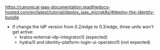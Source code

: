 https://canonical-jaas-documentation.readthedocs-hosted.com/en/latest/tutorial/deploy_jaas_microk8s/#deploy-the-identity-bundle

- If change the IdP version from 0.2/edge to 0.3/edge, three units won't get active:
  - kratos-external-idp-integrator/0 (expected)
  - hydra/0 and identity-platform-login-ui-operator/0 (not expected)
